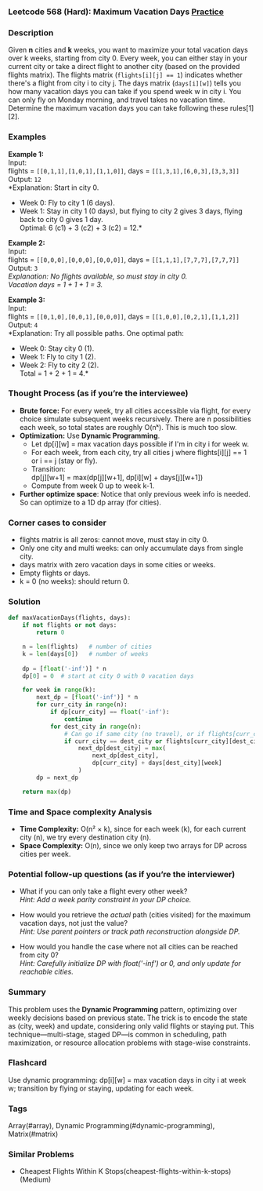 ### Leetcode 568 (Hard): Maximum Vacation Days [Practice](https://leetcode.com/problems/maximum-vacation-days)

### Description  
Given **n** cities and **k** weeks, you want to maximize your total vacation days over k weeks, starting from city 0. Every week, you can either stay in your current city or take a direct flight to another city (based on the provided flights matrix). The flights matrix (`flights[i][j] == 1`) indicates whether there's a flight from city i to city j. The days matrix (`days[i][w]`) tells you how many vacation days you can take if you spend week w in city i. You can only fly on Monday morning, and travel takes no vacation time. Determine the maximum vacation days you can take following these rules[1][2].

### Examples  

**Example 1:**  
Input:  
flights = `[[0,1,1],[1,0,1],[1,1,0]]`, days = `[[1,3,1],[6,0,3],[3,3,3]]`  
Output: `12`  
*Explanation: Start in city 0.  
- Week 0: Fly to city 1 (6 days).  
- Week 1: Stay in city 1 (0 days), but flying to city 2 gives 3 days, flying back to city 0 gives 1 day.  
Optimal: 6 (c1) + 3 (c2) + 3 (c2) = 12.*

**Example 2:**  
Input:  
flights = `[[0,0,0],[0,0,0],[0,0,0]]`, days = `[[1,1,1],[7,7,7],[7,7,7]]`  
Output: `3`  
*Explanation: No flights available, so must stay in city 0.  
Vacation days = 1 + 1 + 1 = 3.*

**Example 3:**  
Input:  
flights = `[[0,1,0],[0,0,1],[0,0,0]]`, days = `[[1,0,0],[0,2,1],[1,1,2]]`  
Output: `4`  
*Explanation: Try all possible paths. One optimal path:  
- Week 0: Stay city 0 (1).  
- Week 1: Fly to city 1 (2).  
- Week 2: Fly to city 2 (2).  
Total = 1 + 2 + 1 = 4.*

### Thought Process (as if you’re the interviewee)  
- **Brute force:** For every week, try all cities accessible via flight, for every choice simulate subsequent weeks recursively. There are n possibilities each week, so total states are roughly O(nᵏ). This is much too slow.
- **Optimization:** Use **Dynamic Programming**.  
    - Let dp[i][w] = max vacation days possible if I'm in city i for week w.
    - For each week, from each city, try all cities j where flights[i][j] == 1 or i == j (stay or fly).
    - Transition:  
      dp[j][w+1] = max(dp[j][w+1], dp[i][w] + days[j][w+1])
    - Compute from week 0 up to week k-1.
- **Further optimize space**: Notice that only previous week info is needed. So can optimize to a 1D dp array (for cities).

### Corner cases to consider  
- flights matrix is all zeros: cannot move, must stay in city 0.
- Only one city and multi weeks: can only accumulate days from single city.
- days matrix with zero vacation days in some cities or weeks.
- Empty flights or days.
- k = 0 (no weeks): should return 0.

### Solution

```python
def maxVacationDays(flights, days):
    if not flights or not days:
        return 0

    n = len(flights)   # number of cities
    k = len(days[0])   # number of weeks
    
    dp = [float('-inf')] * n
    dp[0] = 0  # start at city 0 with 0 vacation days

    for week in range(k):
        next_dp = [float('-inf')] * n
        for curr_city in range(n):
            if dp[curr_city] == float('-inf'):
                continue
            for dest_city in range(n):
                # Can go if same city (no travel), or if flights[curr_city][dest_city]
                if curr_city == dest_city or flights[curr_city][dest_city]:
                    next_dp[dest_city] = max(
                        next_dp[dest_city],
                        dp[curr_city] + days[dest_city][week]
                    )
        dp = next_dp

    return max(dp)
```

### Time and Space complexity Analysis  

- **Time Complexity:** O(n² × k), since for each week (k), for each current city (n), we try every destination city (n).
- **Space Complexity:** O(n), since we only keep two arrays for DP across cities per week.

### Potential follow-up questions (as if you’re the interviewer)  

- What if you can only take a flight every other week?  
  *Hint: Add a week parity constraint in your DP choice.*

- How would you retrieve the *actual* path (cities visited) for the maximum vacation days, not just the value?  
  *Hint: Use parent pointers or track path reconstruction alongside DP.*

- How would you handle the case where not all cities can be reached from city 0?  
  *Hint: Carefully initialize DP with float('-inf') or 0, and only update for reachable cities.*

### Summary
This problem uses the **Dynamic Programming** pattern, optimizing over weekly decisions based on previous state. The trick is to encode the state as (city, week) and update, considering only valid flights or staying put. This technique—multi-stage, staged DP—is common in scheduling, path maximization, or resource allocation problems with stage-wise constraints.


### Flashcard
Use dynamic programming: dp[i][w] = max vacation days in city i at week w; transition by flying or staying, updating for each week.

### Tags
Array(#array), Dynamic Programming(#dynamic-programming), Matrix(#matrix)

### Similar Problems
- Cheapest Flights Within K Stops(cheapest-flights-within-k-stops) (Medium)